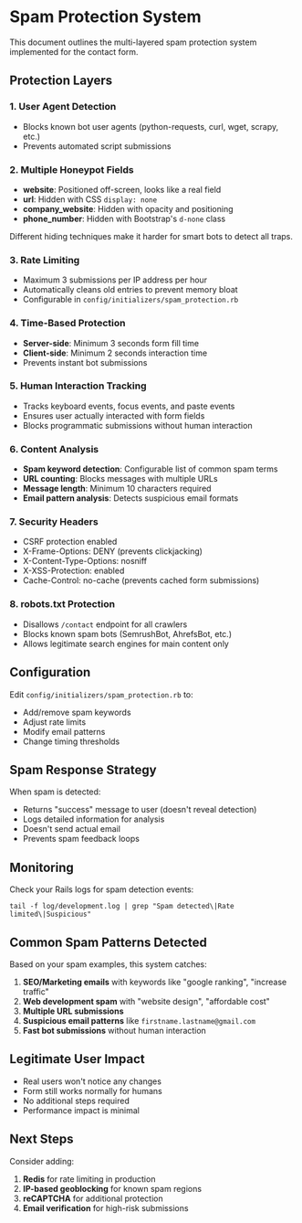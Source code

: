 # Spam Protection System

This document outlines the multi-layered spam protection system implemented for the contact form.

## Protection Layers

### 1. **User Agent Detection**
- Blocks known bot user agents (python-requests, curl, wget, scrapy, etc.)
- Prevents automated script submissions

### 2. **Multiple Honeypot Fields**
- **website**: Positioned off-screen, looks like a real field
- **url**: Hidden with CSS `display: none`
- **company_website**: Hidden with opacity and positioning
- **phone_number**: Hidden with Bootstrap's `d-none` class

Different hiding techniques make it harder for smart bots to detect all traps.

### 3. **Rate Limiting**
- Maximum 3 submissions per IP address per hour
- Automatically cleans old entries to prevent memory bloat
- Configurable in `config/initializers/spam_protection.rb`

### 4. **Time-Based Protection**
- **Server-side**: Minimum 3 seconds form fill time
- **Client-side**: Minimum 2 seconds interaction time
- Prevents instant bot submissions

### 5. **Human Interaction Tracking**
- Tracks keyboard events, focus events, and paste events
- Ensures user actually interacted with form fields
- Blocks programmatic submissions without human interaction

### 6. **Content Analysis**
- **Spam keyword detection**: Configurable list of common spam terms
- **URL counting**: Blocks messages with multiple URLs
- **Message length**: Minimum 10 characters required
- **Email pattern analysis**: Detects suspicious email formats

### 7. **Security Headers**
- CSRF protection enabled
- X-Frame-Options: DENY (prevents clickjacking)
- X-Content-Type-Options: nosniff
- X-XSS-Protection: enabled
- Cache-Control: no-cache (prevents cached form submissions)

### 8. **robots.txt Protection**
- Disallows `/contact` endpoint for all crawlers
- Blocks known spam bots (SemrushBot, AhrefsBot, etc.)
- Allows legitimate search engines for main content only

## Configuration

Edit `config/initializers/spam_protection.rb` to:
- Add/remove spam keywords
- Adjust rate limits
- Modify email patterns
- Change timing thresholds

## Spam Response Strategy

When spam is detected:
- Returns "success" message to user (doesn't reveal detection)
- Logs detailed information for analysis
- Doesn't send actual email
- Prevents spam feedback loops

## Monitoring

Check your Rails logs for spam detection events:
```
tail -f log/development.log | grep "Spam detected\|Rate limited\|Suspicious"
```

## Common Spam Patterns Detected

Based on your spam examples, this system catches:
1. **SEO/Marketing emails** with keywords like "google ranking", "increase traffic"
2. **Web development spam** with "website design", "affordable cost"
3. **Multiple URL submissions**
4. **Suspicious email patterns** like `firstname.lastname@gmail.com`
5. **Fast bot submissions** without human interaction

## Legitimate User Impact

- Real users won't notice any changes
- Form still works normally for humans
- No additional steps required
- Performance impact is minimal

## Next Steps

Consider adding:
1. **Redis** for rate limiting in production
2. **IP-based geoblocking** for known spam regions
3. **reCAPTCHA** for additional protection
4. **Email verification** for high-risk submissions
